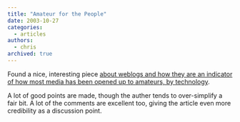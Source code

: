 ```yaml
---
title: "Amateur for the People"
date: 2003-10-27
categories:
  - articles
authors:
  - chris
archived: true
---
```


Found a nice, interesting piece [about weblogs and how they are an indicator of how most media has been opened up to amateurs, by technology](https://web.archive.org/web/20041121170046/http://www.plasticbag.org/archives/2003/09/weblogs_and_the_mass_amateurisation_of_nearly_everything.shtml "(Weblogs and) The Mass Amateurisation of (Nearly) Everything...").

A lot of good points are made, though the auther tends to over-simplify a fair bit. A lot of the comments are excellent too, giving the article even more credibility as a discussion point.
